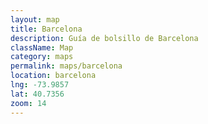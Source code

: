 ```yaml
---
layout: map
title: Barcelona
description: Guía de bolsillo de Barcelona
className: Map
category: maps
permalink: maps/barcelona
location: barcelona
lng: -73.9857
lat: 40.7356
zoom: 14
---
```

